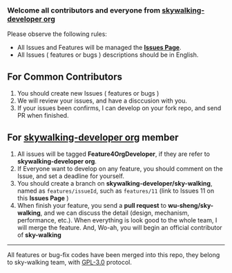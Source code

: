 ### Welcome all contributors and everyone from [skywalking-developer org](https://github.com/skywalking-developer)

Please observe the following rules:
* All Issues and Features will be managed the [**Issues Page**](https://github.com/wu-sheng/sky-walking/issues).
* All Issues ( features or bugs ) descriptions should be in English.

## For Common Contributors
1. You should create new Issues ( features or bugs )
1. We will review your issues, and have a disccusion with you.
1. If your issues been confirms, I can develop on your fork repo, and send PR when finished.

## For [skywalking-developer org](https://github.com/skywalking-developer) member
1. All issues will be tagged **Feature4OrgDeveloper**, if they are refer to **skywalking-developer org**.
1. If Everyone want to develop on any feature, you should comment on the Issue, and set a deadline for yourself.
1. You should create a branch on **skywalking-developer/sky-walking**, named as  `features/issueId`, such as `features/11` (link to Issues 11 on this **Issues Page** )
1. When finish your feature,  you send a **pull request** to **wu-sheng/sky-walking**, and we can discuss the detail (design, mechanism, performance, etc.). When everything is look good to the whole team, I will merge the feature. And, Wo-ah, you will begin an official contributor of **sky-walking**

---

All features or bug-fix codes have been merged into this repo, they belong to sky-walking team, with [GPL-3.0](https://github.com/wu-sheng/sky-walking/blob/master/LICENSE) protocol.
